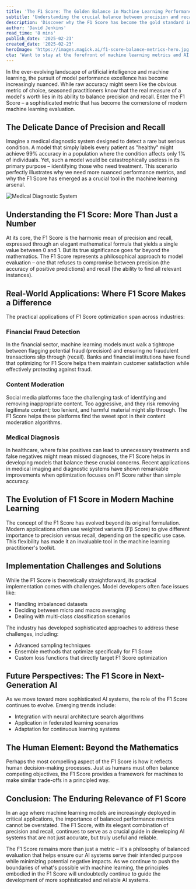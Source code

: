 ```yaml
---
title: 'The F1 Score: The Golden Balance in Machine Learning Performance Metrics'
subtitle: 'Understanding the crucial balance between precision and recall in ML evaluation'
description: 'Discover why the F1 Score has become the gold standard in machine learning evaluation, offering a sophisticated balance between precision and recall that goes beyond simple accuracy metrics. From medical diagnostics to financial fraud detection, learn how this crucial metric shapes the development of reliable AI systems.'
author: 'David Jenkins'
read_time: '8 mins'
publish_date: '2025-02-23'
created_date: '2025-02-23'
heroImage: 'https://images.magick.ai/f1-score-balance-metrics-hero.jpg'
cta: 'Want to stay at the forefront of machine learning metrics and AI development? Follow us on LinkedIn for regular insights into the technical foundations that power modern AI systems.'
---
```


In the ever-evolving landscape of artificial intelligence and machine learning, the pursuit of model performance excellence has become increasingly nuanced. While raw accuracy might seem like the obvious metric of choice, seasoned practitioners know that the real measure of a model's worth lies in its ability to balance precision and recall. Enter the F1 Score – a sophisticated metric that has become the cornerstone of modern machine learning evaluation.

## The Delicate Dance of Precision and Recall

Imagine a medical diagnostic system designed to detect a rare but serious condition. A model that simply labels every patient as "healthy" might achieve 99% accuracy in a population where the condition affects only 1% of individuals. Yet, such a model would be catastrophically useless in its primary purpose – identifying those who need treatment. This scenario perfectly illustrates why we need more nuanced performance metrics, and why the F1 Score has emerged as a crucial tool in the machine learning arsenal.

![Medical Diagnostic System](https://i.magick.ai/PIXE/1738406190210_magick_img.webp)

## Understanding the F1 Score: More Than Just a Number

At its core, the F1 Score is the harmonic mean of precision and recall, expressed through an elegant mathematical formula that yields a single value between 0 and 1. But its true significance goes far beyond the mathematics. The F1 Score represents a philosophical approach to model evaluation – one that refuses to compromise between precision (the accuracy of positive predictions) and recall (the ability to find all relevant instances).

## Real-World Applications: Where F1 Score Makes a Difference

The practical applications of F1 Score optimization span across industries:

### Financial Fraud Detection

In the financial sector, machine learning models must walk a tightrope between flagging potential fraud (precision) and ensuring no fraudulent transactions slip through (recall). Banks and financial institutions have found that optimizing for F1 Score helps them maintain customer satisfaction while effectively protecting against fraud.

### Content Moderation

Social media platforms face the challenging task of identifying and removing inappropriate content. Too aggressive, and they risk removing legitimate content; too lenient, and harmful material might slip through. The F1 Score helps these platforms find the sweet spot in their content moderation algorithms.

### Medical Diagnosis

In healthcare, where false positives can lead to unnecessary treatments and false negatives might mean missed diagnoses, the F1 Score helps in developing models that balance these crucial concerns. Recent applications in medical imaging and diagnostic systems have shown remarkable improvements when optimization focuses on F1 Score rather than simple accuracy.

## The Evolution of F1 Score in Modern Machine Learning

The concept of the F1 Score has evolved beyond its original formulation. Modern applications often use weighted variants (Fβ Score) to give different importance to precision versus recall, depending on the specific use case. This flexibility has made it an invaluable tool in the machine learning practitioner's toolkit.

## Implementation Challenges and Solutions

While the F1 Score is theoretically straightforward, its practical implementation comes with challenges. Model developers often face issues like:

- Handling imbalanced datasets
- Deciding between micro and macro averaging
- Dealing with multi-class classification scenarios

The industry has developed sophisticated approaches to address these challenges, including:

- Advanced sampling techniques
- Ensemble methods that optimize specifically for F1 Score
- Custom loss functions that directly target F1 Score optimization

## Future Perspectives: The F1 Score in Next-Generation AI

As we move toward more sophisticated AI systems, the role of the F1 Score continues to evolve. Emerging trends include:

- Integration with neural architecture search algorithms
- Application in federated learning scenarios
- Adaptation for continuous learning systems

## The Human Element: Beyond the Mathematics

Perhaps the most compelling aspect of the F1 Score is how it reflects human decision-making processes. Just as humans must often balance competing objectives, the F1 Score provides a framework for machines to make similar trade-offs in a principled way.

## Conclusion: The Enduring Relevance of F1 Score

In an age where machine learning models are increasingly deployed in critical applications, the importance of balanced performance metrics cannot be overstated. The F1 Score, with its elegant combination of precision and recall, continues to serve as a crucial guide in developing AI systems that are not just accurate, but truly useful and reliable.

The F1 Score remains more than just a metric – it's a philosophy of balanced evaluation that helps ensure our AI systems serve their intended purpose while minimizing potential negative impacts. As we continue to push the boundaries of what's possible with machine learning, the principles embodied in the F1 Score will undoubtedly continue to guide the development of more sophisticated and reliable AI systems.